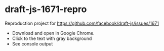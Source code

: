 # draft-js-1671-repro
Reproduction project for https://github.com/facebook/draft-js/issues/1671

* Download and open in Google Chrome.
* Click to the text with gray background
* See console output
